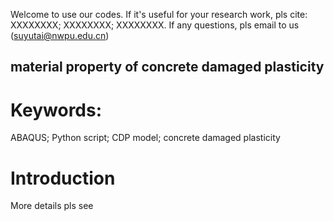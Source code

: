 Welcome to use our codes.
If it's useful for your research work, pls cite:
XXXXXXXX;
XXXXXXXX;
XXXXXXXX.
If any questions, pls email to us (suyutai@nwpu.edu.cn)

## material property of concrete damaged plasticity
# Keywords:
ABAQUS; Python script; CDP model; concrete damaged plasticity
# Introduction
More details pls see
